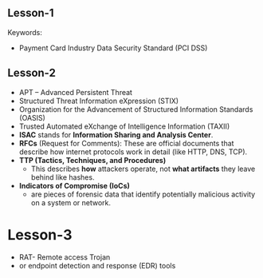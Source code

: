 
## Lesson-1
Keywords:
- Payment Card Industry Data Security Standard (PCI DSS)


## Lesson-2
- APT – Advanced Persistent Threat
- Structured Threat Information eXpression (STIX)
- Organization for the Advancement of Structured Information Standards (OASIS)
- Trusted Automated eXchange of Intelligence Information (TAXII)
- **ISAC** stands for **Information Sharing and Analysis Center**.
- **RFCs** (Request for Comments): These are official documents that describe how internet protocols work in detail (like HTTP, DNS, TCP).
- **TTP (Tactics, Techniques, and Procedures)**  
	- This describes **how** attackers operate, not **what artifacts** they leave behind like hashes.
- **Indicators of Compromise (IoCs)** 
	- are pieces of forensic data that identify potentially malicious activity on a system or network.

# Lesson-3

- RAT- Remote access Trojan
- or endpoint detection and response (EDR) tools 


